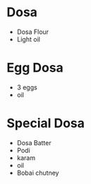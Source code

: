 # Dosa

* Dosa Flour
* Light oil

# Egg Dosa
* 3 eggs 
* oil

# Special Dosa
* Dosa Batter
* Podi
* karam
* oil
* Bobai chutney
